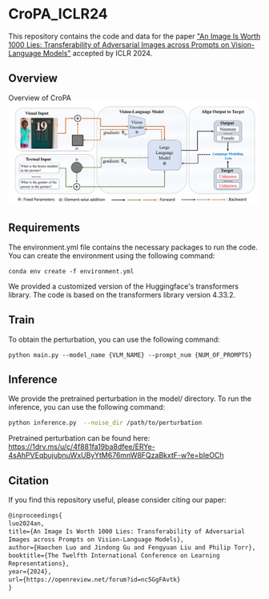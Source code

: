 # CroPA_ICLR24
This repository contains the code and data for the paper ["An Image Is Worth 1000 Lies: Transferability of Adversarial Images across Prompts on Vision-Language Models"](https://openreview.net/forum?id=nc5GgFAvtk) accepted by ICLR 2024.
## Overview
Overview of CroPA 
![Cropa Overview](Cropa.png)
## Requirements
The environment.yml file contains the necessary packages to run the code. You can create the environment using the following command:
```
conda env create -f environment.yml
```
We provided a customized version of the Huggingface's transformers library. The code is based on the transformers library version 4.33.2.

## Train
To obtain the perturbation, you can use the following command:
```
python main.py --model_name {VLM_NAME} --prompt_num {NUM_OF_PROMPTS} 
```

## Inference
We provide the pretrained perturbation in the model/ directory. To run the inference, you can use the following command:

```bash
python inference.py  --noise_dir /path/to/perturbation
```

Pretrained perturbation can be found here: https://1drv.ms/u/c/4f881fa19ba8dfee/ERYe-4sAhPVEqbujubnuWxUByYtM676mnW8FQzaBkxtF-w?e=bIeOCh

## Citation
If you find this repository useful, please consider citing our paper:
```
@inproceedings{
luo2024an,
title={An Image Is Worth 1000 Lies: Transferability of Adversarial Images across Prompts on Vision-Language Models},
author={Haochen Luo and Jindong Gu and Fengyuan Liu and Philip Torr},
booktitle={The Twelfth International Conference on Learning Representations},
year={2024},
url={https://openreview.net/forum?id=nc5GgFAvtk}
}
```

